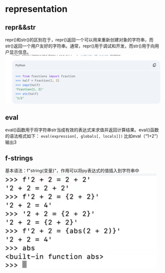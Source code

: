 # representation

## repr&&str

repr()和str()的区别在于，repr()返回一个可以用来重新创建对象的字符串，而str()返回一个用户友好的字符串。通常，repr()用于调试和开发，而str()用于向用户显示信息。
![alt text](image.png)

## eval

eval()函数用于将字符串str当成有效的表达式来求值并返回计算结果。eval()函数的语法格式如下：
`eval(expression[, globals[, locals]])`
比如eval（“1+2”）输出3

## f-strings

基本语法：f"string{变量}"，作用可以将py表达式的值插入到字符串中![alt text](image-1.png)
